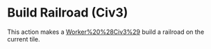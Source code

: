 # Build Railroad (Civ3)

This action makes a [Worker%20%28Civ3%29](Worker) build a railroad on the current tile.